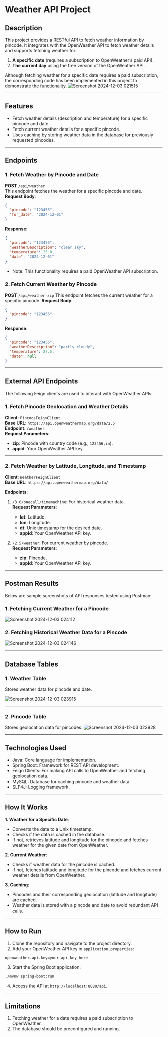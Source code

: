 # Weather API Project

## Description
This project provides a RESTful API to fetch weather information by pincode. It integrates with the OpenWeather API to fetch weather details and supports fetching weather for:
1. **A specific date** (requires a subscription to OpenWeather’s paid API).
2. **The current day** using the free version of the OpenWeather API.

Although fetching weather for a specific date requires a paid subscription, the corresponding code has been implemented in this project to demonstrate the functionality.
![Screenshot 2024-12-03 021515](https://github.com/user-attachments/assets/e33e7ad7-622d-4105-bc90-ecac339aef52)

---

## Features
- Fetch weather details (description and temperature) for a specific pincode and date.
- Fetch current weather details for a specific pincode.
- Uses caching by storing weather data in the database for previously requested pincodes.

---

## Endpoints

### 1. Fetch Weather by Pincode and Date
**POST** `/api/weather`  
This endpoint fetches the weather for a specific pincode and date.  
**Request Body**:
```json
{
  "pincode": "123456",
  "for_date": "2024-12-01"
}
```

**Response**:
```json
{
  "pincode": "123456",
  "weatherDescription": "clear sky",
  "temperature": 25.0,
  "date": "2024-12-01"
}
```
* Note: This functionality requires a paid OpenWeather API subscription.

### 2. Fetch Current Weather by Pincode
**POST** `/api/weather-zip`
This endpoint fetches the current weather for a specific pincode.
**Request Body**:
```json
{
  "pincode": "123456"
}
```
**Response**:
```json
{
  "pincode": "123456",
  "weatherDescription": "partly cloudy",
  "temperature": 27.5,
  "date": null
}
```
---
## External API Endpoints

The following Feign clients are used to interact with OpenWeather APIs:

### 1. Fetch Pincode Geolocation and Weather Details
**Client**: `PincodeFeignClient`  
**Base URL**: `https://api.openweathermap.org/data/2.5`  
**Endpoint**: `/weather`  
**Request Parameters**:
- **zip**: Pincode with country code (e.g., `123456,in`).
- **appid**: Your OpenWeather API key.

---

### 2. Fetch Weather by Latitude, Longitude, and Timestamp
**Client**: `WeatherFeignClient`  
**Base URL**: `https://api.openweathermap.org/data/`  

**Endpoints**:
1. `/3.0/onecall/timemachine`: For historical weather data.  
   **Request Parameters**:
   - **lat**: Latitude.
   - **lon**: Longitude.
   - **dt**: Unix timestamp for the desired date.
   - **appid**: Your OpenWeather API key.

2. `/2.5/weather`: For current weather by pincode.  
   **Request Parameters**:
   - **zip**: Pincode.
   - **appid**: Your OpenWeather API key.
---
## Postman Results
Below are sample screenshots of API responses tested using Postman:

### 1. Fetching Current Weather for a Pincode
![Screenshot 2024-12-03 024112](https://github.com/user-attachments/assets/2b3a80b3-42be-485d-9729-f8dc3dca48e1)

### 2. Fetching Historical Weather Data for a Pincode
![Screenshot 2024-12-03 024146](https://github.com/user-attachments/assets/e6f3f0a8-f4b4-4aa9-a787-a89792519491)


---

## Database Tables

### 1. Weather Table
Stores weather data for pincode and date.

![Screenshot 2024-12-03 023915](https://github.com/user-attachments/assets/ea5eb21d-0cbd-4e10-ba44-eeb4b067f756)

---

### 2. Pincode Table
Stores geolocation data for pincodes.
![Screenshot 2024-12-03 023928](https://github.com/user-attachments/assets/b38af72b-e15c-456e-a4cf-308d2fa50324)

---

## Technologies Used
* Java: Core language for implementation.
* Spring Boot: Framework for REST API development.
* Feign Clients: For making API calls to OpenWeather and fetching geolocation data.
* MySQL: Database for caching pincode and weather data.
* SLF4J: Logging framework.
---
## How It Works
**1. Weather for a Specific Date**:
  * Converts the date to a Unix timestamp.
  * Checks if the data is cached in the database.
  * If not, retrieves latitude and longitude for the pincode and fetches weather for the given date from OpenWeather.

**2. Current Weather**:
  * Checks if weather data for the pincode is cached.
  * If not, fetches latitude and longitude for the pincode and fetches current weather details from OpenWeather.

**3. Caching**:
  * Pincodes and their corresponding geolocation (latitude and longitude) are cached.
  * Weather data is stored with a pincode and date to avoid redundant API calls.
---
## How to Run
1. Clone the repository and navigate to the project directory.
2. Add your OpenWeather API key in `application.properties`:
```
openweather.api.key=your_api_key_here
```
3. Start the Spring Boot application:
```bash
./mvnw spring-boot:run
```
4. Access the API at `http://localhost:8080/api`.
---
## Limitations
1. Fetching weather for a date requires a paid subscription to OpenWeather.
2. The database should be preconfigured and running.














